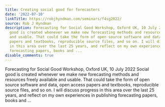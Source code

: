 ```yaml
---
title: Creating social good for forecasters
date: '2022-07-10'
linkTitle: https://robjhyndman.com/seminars/f4sg2022/
source: Rob J Hyndman
description: Forecasting for Social Good Workshop, Oxford UK, 10 July 2022 Social
  good is created whenever we make new forecasting methods and resources freely available
  and usable. That could take the form of open source software and data, open access
  papers and textbooks, reproducible source files, and so on. I will discuss progress
  in this area over the last 25 years, and reflect on my own experiences in publishing
  forecasting papers, books and ...
disable_comments: true
---
```

Forecasting for Social Good Workshop, Oxford UK, 10 July 2022 Social good is created whenever we make new forecasting methods and resources freely available and usable. That could take the form of open source software and data, open access papers and textbooks, reproducible source files, and so on. I will discuss progress in this area over the last 25 years, and reflect on my own experiences in publishing forecasting papers, books and ...